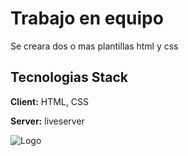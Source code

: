 # Trabajo en equipo

Se creara dos o mas plantillas html y css

## Tecnologias Stack

**Client:** HTML, CSS

**Server:** liveserver

![Logo](https://res.cloudinary.com/dz209s6jk/image/upload/f_auto,q_auto,w_700/Challenges/ouvhkqeq9dhokut9payi.jpg)
